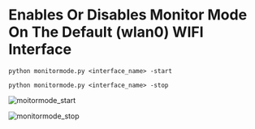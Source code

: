 # Enables Or Disables Monitor Mode On The Default (wlan0) WIFI Interface

```
python monitormode.py <interface_name> -start
```

```
python monitormode.py <interface_name> -stop
```
![moitormode_start](https://github.com/user-attachments/assets/f0b6274b-c8ad-41e5-9c65-e2c6458915fb)

![monitormode_stop](https://github.com/user-attachments/assets/b52a3d05-08f5-497d-873a-b5885d841e5b)
